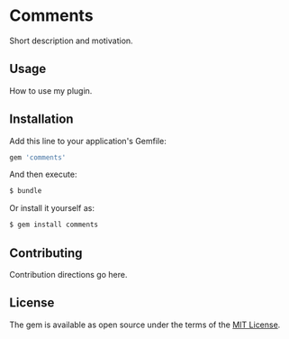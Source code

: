 # Comments
Short description and motivation.

## Usage
How to use my plugin.

## Installation
Add this line to your application's Gemfile:

```ruby
gem 'comments'
```

And then execute:
```bash
$ bundle
```

Or install it yourself as:
```bash
$ gem install comments
```

## Contributing
Contribution directions go here.

## License
The gem is available as open source under the terms of the [MIT License](https://opensource.org/licenses/MIT).
